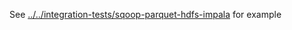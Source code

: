 See [../../integration-tests/sqoop-parquet-hdfs-impala](../../integration-tests/sqoop-parquet-hdfs-impala]) for example
